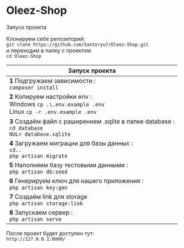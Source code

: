 # Oleez-Shop

Запуск проекта

Клонируем себе репозиторий:    
```git clone https://github.com/Santoryu7/Oleez-Shop.git ```   
и переходим в папку с проектом    
```cd Oleez-Shop ```


| **Запуск проекта**                                                                                                                                         |
|------------------------------------------------------------------------------------------------------------------------------------------------------------|
| **1** Подгружаем зависимости : <br>```composer install ```                                                                                                 |
| **2** Копируем настройки env :  <br> Windows ```cp .\.env.example .env  ``` <br> Linux  ```cp -r .env.example .env ```                                     |
| **3** Создаём файл с раширением .sqlite в папке database : <br>  ```cd database``` <br> ```NUL> database.sqlite```                                         |
| **4** Загружаем миграции для базы данных : <br>  ```cd..```  <br>  ```php artisan migrate```                                                               |
| **5** Наполняем базу тестовыми данными :  <br>  ```php artisan db:seed```                                                                                  |
| **6** Генерируем ключ для нашего приложения :  <br> ```php artisan key:gen```                                                                              |
| **7** Создаём link для storage    <br>```php artisan storage:link```                                                                                       |
| **8** Запускаем сервер : <br>  ```php artisan serve```                                                                                                     |

После проект будет доступен тут: <br> ```http://127.0.0.1:8000/```
